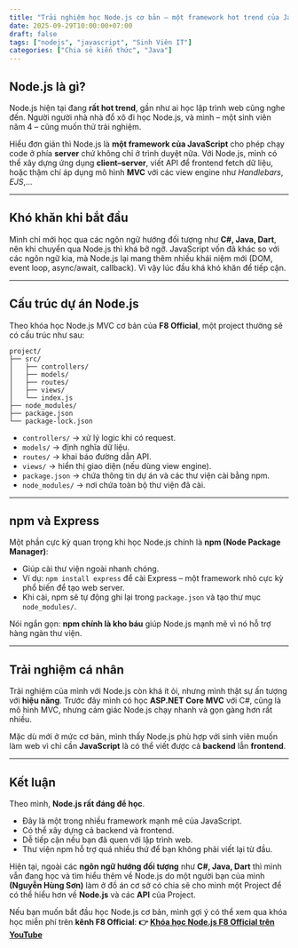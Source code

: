 ```yaml
---
title: "Trải nghiệm học Node.js cơ bản – một framework hot trend của JavaScript"
date: 2025-09-29T10:00:00+07:00
draft: false
tags: ["nodejs", "javascript", "Sinh Viên IT"]
categories: ["Chia sẻ kiến thức", "Java"]
---
```


## Node.js là gì?

Node.js hiện tại đang **rất hot trend**, gần như ai học lập trình web cũng nghe đến. Người người nhà nhà đổ xô đi học Node.js, và mình – một sinh viên năm 4 – cũng muốn thử trải nghiệm.  

Hiểu đơn giản thì Node.js là **một framework của JavaScript** cho phép chạy code ở phía **server** chứ không chỉ ở trình duyệt nữa. Với Node.js, mình có thể xây dựng ứng dụng **client–server**, viết API để frontend fetch dữ liệu, hoặc thậm chí áp dụng mô hình **MVC** với các view engine như *Handlebars*, *EJS*,...

---

## Khó khăn khi bắt đầu

Mình chỉ mới học qua các ngôn ngữ hướng đối tượng như **C#, Java, Dart**, nên khi chuyển qua Node.js thì khá bỡ ngỡ. JavaScript vốn đã khác so với các ngôn ngữ kia, mà Node.js lại mang thêm nhiều khái niệm mới (DOM, event loop, async/await, callback). Vì vậy lúc đầu khá khó khăn để tiếp cận.

---

## Cấu trúc dự án Node.js

Theo khóa học Node.js MVC cơ bản của **F8 Official**, một project thường sẽ có cấu trúc như sau:

```
project/
├── src/
│   ├── controllers/
│   ├── models/
│   ├── routes/
│   ├── views/
│   └── index.js
├── node_modules/
├── package.json
└── package-lock.json
```

- `controllers/` → xử lý logic khi có request.  
- `models/` → định nghĩa dữ liệu.  
- `routes/` → khai báo đường dẫn API.  
- `views/` → hiển thị giao diện (nếu dùng view engine).  
- `package.json` → chứa thông tin dự án và các thư viện cài bằng npm.  
- `node_modules/` → nơi chứa toàn bộ thư viện đã cài.  

---

## npm và Express

Một phần cực kỳ quan trọng khi học Node.js chính là **npm (Node Package Manager)**:  

- Giúp cài thư viện ngoài nhanh chóng.  
- Ví dụ: `npm install express` để cài Express – một framework nhỏ cực kỳ phổ biến để tạo web server.  
- Khi cài, npm sẽ tự động ghi lại trong `package.json` và tạo thư mục `node_modules/`.  

Nói ngắn gọn: **npm chính là kho báu** giúp Node.js mạnh mẽ vì nó hỗ trợ hàng ngàn thư viện.  

---

## Trải nghiệm cá nhân

Trải nghiệm của mình với Node.js còn khá ít ỏi, nhưng mình thật sự ấn tượng với **hiệu năng**. Trước đây mình có học **ASP.NET Core MVC** với C#, cũng là mô hình MVC, nhưng cảm giác Node.js chạy nhanh và gọn gàng hơn rất nhiều.  

Mặc dù mới ở mức cơ bản, mình thấy Node.js phù hợp với sinh viên muốn làm web vì chỉ cần **JavaScript** là có thể viết được cả **backend** lẫn **frontend**.

---

## Kết luận

Theo mình, **Node.js rất đáng để học**.  

- Đây là một trong nhiều framework mạnh mẽ của JavaScript.  
- Có thể xây dựng cả backend và frontend.  
- Dễ tiếp cận nếu bạn đã quen với lập trình web.  
- Thư viện npm hỗ trợ quá nhiều thứ để bạn không phải viết lại từ đầu.  

Hiện tại, ngoài các **ngôn ngữ hướng đối tượng** như **C#, Java, Dart** thì mình vẫn đang học và tìm hiểu thêm về Node.js do một người bạn của mình **(Nguyễn Hùng Sơn)** làm ở đồ án cơ sở có chia sẽ cho mình một Project để có thể hiểu hơn về **Node.js** và các **API** của Project.

Nếu bạn muốn bắt đầu học Node.js cơ bản, mình gợi ý có thể xem qua khóa học miễn phí trên **kênh F8 Official**:  **👉 [Khóa học Node.js F8 Official trên YouTube](https://www.youtube.com/watch?v=z2f7RHgvddc&list=PL_-VfJajZj0VatBpaXkEHK_UPHL7dW6I3)**